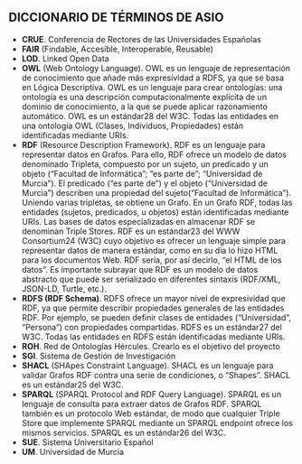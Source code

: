 ## DICCIONARIO DE TÉRMINOS DE ASIO



* **CRUE**. Conferencia de Rectores de las Universidades Españolas
* **FAIR** (Findable, Accesible, Interoperable, Reusable) 
* **LOD**. Linked Open Data
* **OWL** (Web Ontology Language). OWL es un lenguaje de representación de conocimiento que añade
más expresividad a RDFS, ya que se basa en Lógica Descriptiva. OWL es un lenguaje para crear
ontologías: una ontología es una descripción computacionalmente explícita de un dominio de
conocimiento, a la que se puede aplicar razonamiento automático. OWL es un estándar28 del
W3C. Todas las entidades en una ontología OWL (Clases, Individuos, Propiedades) están identificadas mediante URIs.
* **RDF** (Resource Description Framework). RDF es un lenguaje para representar datos en Grafos.
Para ello, RDF ofrece un modelo de datos denominado Tripleta, compuesto por un sujeto, un
predicado y un objeto (“Facultad de Informática”; “es parte de”; “Universidad de Murcia”). El
predicado (“es parte de”) y el objeto (“Universidad de Murcia”) describen una propiedad del
sujeto(“Facultad de Informática”). Uniendo varias tripletas, se obtiene un Grafo. En un Grafo
RDF, todas las entidades (sujetos, predicados, u objetos) están identificadas mediante URIs.
Las bases de datos especializadas en almacenar RDF se denominan Triple Stores. RDF es un
estándar23 del WWW Consortium24 (W3C) cuyo objetivo es ofrecer un lenguaje simple para
representar datos de manera estándar, como en su día lo hizo HTML para los documentos
Web. RDF sería, por así decirlo, “el HTML de los datos”. Es importante subrayar que RDF es
un modelo de datos abstracto que puede ser serializado en diferentes sintaxis (RDF/XML,
JSON-LD, Turtle, etc.).
* **RDFS (RDF Schema)**. RDFS ofrece un mayor nivel de expresividad que RDF, ya que permite
describir propiedades generales de las entidades RDF. Por ejemplo, se pueden definir clases de
entidades (“Universidad”, “Persona”) con propiedades compartidas. RDFS es un estándar27 del W3C. Todas las entidades en RDFS están identificadas mediante URIs.
* **ROH**. Red de Ontologías Hércules. Crearlo es el objetivo del proyecto
* **SGI**. Sistema de Gestión de Investigación
* **SHACL** (SHApes Constraint Language). SHACL es un lenguaje para validar Grafos RDF contra una
serie de condiciones, o “Shapes”. SHACL es un estándar25 del W3C.
* **SPARQL** (SPARQL Protocol and RDF Query Language). SPARQL es un lenguaje de consulta para
extraer datos de Grafos RDF. SPARQL también es un protocolo Web estándar, de modo que
cualquier Triple Store que implemente SPARQL mediante un SPARQL endpoint ofrece los
mismos servicios. SPARQL es un estándar26 del W3C.
* **SUE**. Sistema Universitario Español
*  **UM**. Universidad de Murcia